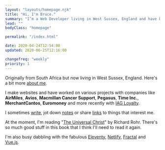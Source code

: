 ```yaml
---
layout: "layouts/homepage.njk"
title: "Hi, I'm Bruce."
summary: "I’m a Web Developer living in West Sussex, England and have been helping people build & enhance their websites for a number of years."
lead: ""
bodyClass: "homepage"

permalink: "/index.html"

date: 2020-04-24T12:54:00
updated: 2020-06-25T12:16:00

changefreq: "weekly"
priority: 1
---
```


Originally from South Africa but now living in West Sussex, England. Here's a bit more [about me][1].

I make websites and have worked on various projects with companies like **AirMiles**, **Avios**, **Macmillan Cancer Support**, **Pegasus**, **Time Inc.**, **MerchantCantos**, **Euromoney** and more recently with [IAG Loyalty][2].

I sometimes [write][3], jot down [notes][4] or share [links][5] to things that interest me.

At the moment, I'm reading "[The Universal Christ][7]" by Richard Rohr. There's so much good stuff in this book that I think I'll need to read it again.

I'm also busy dabbling with the fabulous [Eleventy][8], [Netlify][9], [Fractal][10] and [Vue.js][11].

[1]: /about
[2]: https://iagloyalty.com/
[3]: /writing
[4]: /notes
[5]: /links
[6]: https://www.future-ethics.com/
[7]: https://universalchrist.cac.org/
[8]: https://www.11ty.io/
[9]: https://www.netlify.com/
[10]: https://fractal.build/
[11]: https://vuejs.org/

